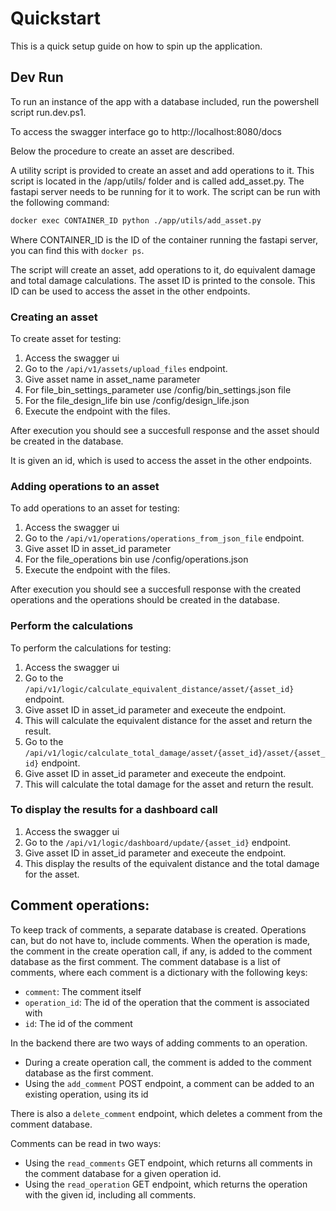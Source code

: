 # **Quickstart**

This is a quick setup guide on how to spin up the application.

## Dev Run
To run an instance of the app with a database included, run the powershell script run.dev.ps1.

To access the swagger interface go to http://localhost:8080/docs

Below the procedure to create an asset are described.

A utility script is provided to create an asset and add operations to it. This script is located in the /app/utils/ folder and is called add_asset.py. The fastapi server needs to be running for it to work. The script can be run with the following command:

```bash
docker exec CONTAINER_ID python ./app/utils/add_asset.py
```

Where CONTAINER_ID is the ID of the container running the fastapi server, you can find this with `docker ps`.

The script will create an asset, add operations to it, do equivalent damage and total damage calculations. The asset ID is printed to the console. This ID can be used to access the asset in the other endpoints.

### Creating an asset
To create asset for testing:
1. Access the swagger ui
1. Go to the `/api/v1/assets/upload_files` endpoint.
1. Give asset name in asset_name parameter
1. For file_bin_settings_parameter use /config/bin_settings.json file
1. For the file_design_life bin use /config/design_life.json
1. Execute the endpoint with the files.

After execution you should see a succesfull response and the asset should be created in the database.

It is given an id, which is used to access the asset in the other endpoints.

### Adding operations to an asset
To add operations to an asset for testing:
1. Access the swagger ui
1. Go to the `/api/v1/operations/operations_from_json_file` endpoint.
1. Give asset ID in asset_id parameter
1. For the file_operations bin use /config/operations.json
1. Execute the endpoint with the files.

After execution you should see a succesfull response with the created operations and the operations should be created in the database.

### Perform the calculations
To perform the calculations for testing:
1. Access the swagger ui
1. Go to the `/api/v1/logic/calculate_equivalent_distance/asset/{asset_id}` endpoint.
1. Give asset ID in asset_id parameter and execeute the endpoint.
1. This will calculate the equivalent distance for the asset and return the result.
1. Go to the `/api/v1/logic/calculate_total_damage/asset/{asset_id}/asset/{asset_id}` endpoint.
1. Give asset ID in asset_id parameter and execeute the endpoint.
1. This will calculate the total damage for the asset and return the result.

### To display the results for a dashboard call
1. Access the swagger ui
1. Go to the `/api/v1/logic/dashboard/update/{asset_id}` endpoint.
1. Give asset ID in asset_id parameter and execeute the endpoint.
1. This display the results of the equivalent distance and the total damage for the asset.

## Comment operations:
To keep track of comments, a separate database is created.
Operations can, but do not have to, include comments. 
When the operation is made, the comment in the create operation call, if any, is added to the comment database as the first comment.
The comment database is a list of comments, where each comment is a dictionary with the following keys:

- `comment`: The comment itself
- `operation_id`: The id of the operation that the comment is associated with
- `id`: The id of the comment

In the backend there are two ways of adding comments to an operation.
- During a create operation call, the comment is added to the comment database as the first comment.
- Using the `add_comment` POST endpoint, a comment can be added to an existing operation, using its id

There is also a `delete_comment`  endpoint, which deletes a comment from the comment database.

Comments can be read in two ways:
- Using the `read_comments` GET endpoint, which returns all comments in the comment database for a given operation id.
- Using the `read_operation` GET endpoint, which returns the operation with the given id, including all comments.